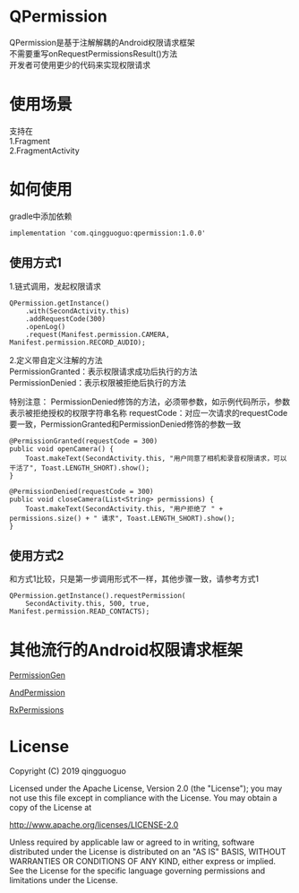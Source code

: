 # QPermission
QPermission是基于注解解耦的Android权限请求框架  
不需要重写onRequestPermissionsResult()方法  
开发者可使用更少的代码来实现权限请求

# 使用场景
支持在  
1.Fragment  
2.FragmentActivity

# 如何使用
gradle中添加依赖
```
implementation 'com.qingguoguo:qpermission:1.0.0'
```
## 使用方式1
1.链式调用，发起权限请求
```
QPermission.getInstance()
    .with(SecondActivity.this)
    .addRequestCode(300)
    .openLog()
    .request(Manifest.permission.CAMERA, Manifest.permission.RECORD_AUDIO);
```
2.定义带自定义注解的方法  
PermissionGranted：表示权限请求成功后执行的方法  
PermissionDenied：表示权限被拒绝后执行的方法 
 
特别注意：
PermissionDenied修饰的方法，必须带参数，如示例代码所示，参数表示被拒绝授权的权限字符串名称 
requestCode：对应一次请求的requestCode要一致，PermissionGranted和PermissionDenied修饰的参数一致
```
@PermissionGranted(requestCode = 300)
public void openCamera() {
    Toast.makeText(SecondActivity.this, "用户同意了相机和录音权限请求，可以干活了", Toast.LENGTH_SHORT).show();
}

@PermissionDenied(requestCode = 300)
public void closeCamera(List<String> permissions) {
    Toast.makeText(SecondActivity.this, "用户拒绝了 " + permissions.size() + " 请求", Toast.LENGTH_SHORT).show();
}
```
## 使用方式2
和方式1比较，只是第一步调用形式不一样，其他步骤一致，请参考方式1
```
QPermission.getInstance().requestPermission(
    SecondActivity.this, 500, true, Manifest.permission.READ_CONTACTS);
```
# 其他流行的Android权限请求框架
[PermissionGen](https://github.com/lovedise/PermissionGen)  

[AndPermission](https://github.com/yanzhenjie/AndPermission)  

[RxPermissions](https://github.com/tbruyelle/RxPermissions)

# License
Copyright (C) 2019 qingguoguo

Licensed under the Apache License, Version 2.0 (the "License");
you may not use this file except in compliance with the License.
You may obtain a copy of the License at

   http://www.apache.org/licenses/LICENSE-2.0

Unless required by applicable law or agreed to in writing, software
distributed under the License is distributed on an "AS IS" BASIS,
WITHOUT WARRANTIES OR CONDITIONS OF ANY KIND, either express or implied.
See the License for the specific language governing permissions and
limitations under the License.
